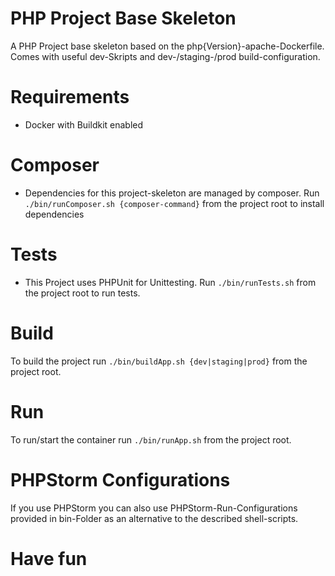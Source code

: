 # PHP Project Base Skeleton
A PHP Project base skeleton based on the php{Version}-apache-Dockerfile. 
Comes with useful dev-Skripts and dev-/staging-/prod build-configuration.

# Requirements
- Docker with Buildkit enabled

# Composer
- Dependencies for this project-skeleton are managed by composer. Run
`./bin/runComposer.sh {composer-command}` from the project root to install dependencies

# Tests
- This Project uses PHPUnit for Unittesting. 
Run `./bin/runTests.sh` from the project root to run tests.

# Build
To build the project run `./bin/buildApp.sh {dev|staging|prod}` from the project root.

# Run
To run/start the container run `./bin/runApp.sh` from the project root.

# PHPStorm Configurations
If you use PHPStorm you can also use PHPStorm-Run-Configurations provided in bin-Folder
as an alternative to the described shell-scripts.

# Have fun